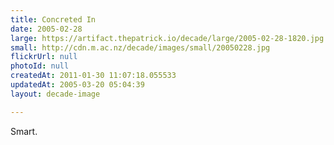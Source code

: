 ```yaml
---
title: Concreted In
date: 2005-02-28
large: https://artifact.thepatrick.io/decade/large/2005-02-28-1820.jpg
small: http://cdn.m.ac.nz/decade/images/small/20050228.jpg
flickrUrl: null
photoId: null
createdAt: 2011-01-30 11:07:18.055533
updatedAt: 2005-03-20 05:04:39
layout: decade-image

---
```

Smart.
